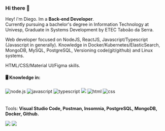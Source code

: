 ### Hi there 👋

<p align="left"> 
  Hey! i'm Diego. Im a <strong>Back-end Developer</strong>.<br>
Currently pursuing a bachelor's degree in
Information Technology at Univesp,
Graduate in Systems Development
by ETEC Taboão da Serra.

Web developer focused on NodeJS,
ReactJS, Javascript/Typescript (Javascript in
generally).
Knowledge in
Docker/Kubernetes/ElasticSearch, MongoDB,
MySQL, PostgreSQL, Versioning
code(git/github) and Linux systems.

HTML/CSS/Material UI/Figma skills.
</p>

<div style="display: inline_block">
  <h4>🖥️ Knowledge in:</h4>
  <img  src="https://img.shields.io/badge/Node.js-43853D?style=for-the-badge&logo=node.js&logoColor=white" alt="node.js"/>
  <img  src="https://img.shields.io/badge/JavaScript-F7DF1E?style=for-the-badge&logo=javascript&logoColor=black" alt="javascript"/>
  <img src="https://img.shields.io/badge/TypeScript-007ACC?style=for-the-badge&logo=typescript&logoColor=white" alt="typescript"/>
  <img src="https://img.shields.io/badge/React-20232A?style=for-the-badge&logo=react&logoColor=61DAFB alt="react"/>
  <img src="https://img.shields.io/badge/HTML-239120?style=for-the-badge&logo=html5&logoColor=white" alt="html"/>
  <img src="https://img.shields.io/badge/CSS-239120?&style=for-the-badge&logo=css3&logoColor=white" alt="css"/>                                        
</div>
<br>
    
<p align="left" style="margin-top: 20">
  Tools: <strong>Visual Studio Code, Postman, Insomnia, PostgreSQL, MongoDB, Docker, Github.</strong>
</p>

<p align="left">
  <a href="mailto:diegosudolinux@gmail.com" target="_blank">
 <img src="https://img.shields.io/badge/-Gmail-%23333?style=for-the-badge&logo=gmail&logoColor=white"></a>

  <a href="https://www.linkedin.com/in/diego-oliveira-00844619b/" target="_blank">
  <img src="https://img.shields.io/badge/LinkedIn-0077B5?style=for-the-badge&logo=linkedin&logoColor=white"/></a>

 
</p>  
                                                                                                           

